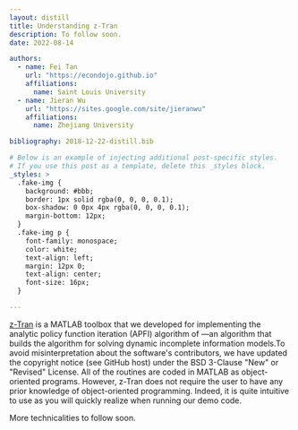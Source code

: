 ```yaml
---
layout: distill
title: Understanding z-Tran
description: To follow soon.
date: 2022-08-14

authors:
  - name: Fei Tan
    url: "https://econdojo.github.io"
    affiliations:
      name: Saint Louis University
  - name: Jieran Wu
    url: "https://sites.google.com/site/jieranwu"
    affiliations:
      name: Zhejiang University

bibliography: 2018-12-22-distill.bib

# Below is an example of injecting additional post-specific styles.
# If you use this post as a template, delete this _styles block.
_styles: >
  .fake-img {
    background: #bbb;
    border: 1px solid rgba(0, 0, 0, 0.1);
    box-shadow: 0 0px 4px rgba(0, 0, 0, 0.1);
    margin-bottom: 12px;
  }
  .fake-img p {
    font-family: monospace;
    color: white;
    text-align: left;
    margin: 12px 0;
    text-align: center;
    font-size: 16px;
  }

---
```


[z-Tran](https://github.com/econdojo/ztran) is a MATLAB toolbox that we developed for implementing the analytic policy function iteration (APFI) algorithm of <d-cite key="TanWuAPFI"></d-cite>&mdash;an algorithm that builds the algorithm for solving dynamic incomplete information models.<d-footnote>To avoid misinterpretation about the software's contributors, we have updated the copyright notice (see GitHub host) under the BSD 3-Clause "New" or "Revised" License.</d-footnote> All of the routines are coded in MATLAB as object-oriented programs. However, z-Tran does not require the user to have any prior knowledge of object-oriented programming. Indeed, it is quite intuitive to use as you will quickly realize when running our demo code.

More technicalities to follow soon.